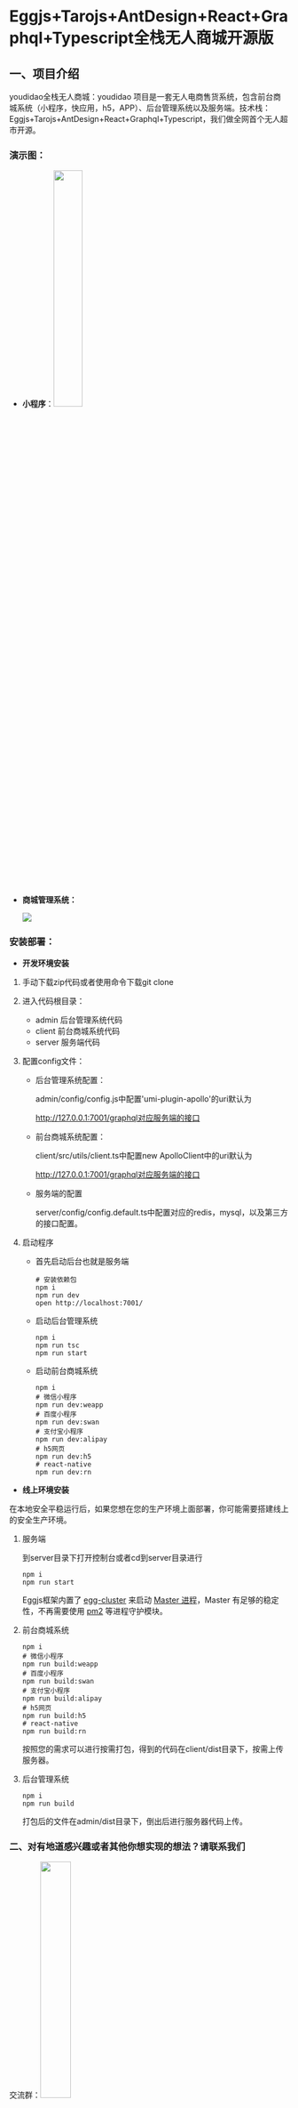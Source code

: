 # Eggjs+Tarojs+AntDesign+React+Graphql+Typescript全栈无人商城开源版

## 一、项目介绍

youdidao全栈无人商城：youdidao 项目是一套无人电商售货系统，包含前台商城系统（小程序，快应用，h5，APP）、后台管理系统以及服务端。技术栈：Eggjs+Tarojs+AntDesign+React+Graphql+Typescript，我们做全网首个无人超市开源。

### 演示图：

- **小程序**：<img src="https://tva1.sinaimg.cn/large/007S8ZIlly1gg806cj4ebj30k015mqv5.jpg" height="33%" width="33%" />

- **商城管理系统：**

  ![](https://tva1.sinaimg.cn/large/007S8ZIlly1gg7zy342szj31lc0u0dnb.jpg)

  

### 安装部署：

- **开发环境安装**

1. 手动下载zip代码或者使用命令下载git clone 

2. 进入代码根目录：

   - admin 后台管理系统代码
   - client 前台商城系统代码
   - server 服务端代码

3. 配置config文件：

   - 后台管理系统配置：

     admin/config/config.js中配置'umi-plugin-apollo'的uri默认为

     http://127.0.0.1:7001/graphql对应服务端的接口

   - 前台商城系统配置：

     client/src/utils/client.ts中配置new ApolloClient中的uri默认为

     http://127.0.0.1:7001/graphql对应服务端的接口

   - 服务端的配置

     server/config/config.default.ts中配置对应的redis，mysql，以及第三方的接口配置。

4. 启动程序

   - 首先启动后台也就是服务端

     ```shell
     # 安装依赖包
     npm i
     npm run dev
     open http://localhost:7001/
     ```

   - 启动后台管理系统

     ```shell
     npm i
     npm run tsc
     npm run start
     ```

   - 启动前台商城系统

     ```shell
     npm i
     # 微信小程序
     npm run dev:weapp
     # 百度小程序
     npm run dev:swan
     # 支付宝小程序
     npm run dev:alipay
     # h5网页
     npm run dev:h5
     # react-native
     npm run dev:rn
     ```

     

- **线上环境安装**

在本地安全平稳运行后，如果您想在您的生产环境上面部署，你可能需要搭建线上的安全生产环境。

1. 服务端

   到server目录下打开控制台或者cd到server目录进行

   ```shell
   npm i
   npm run start
   ```

   Eggjs框架内置了 [egg-cluster](https://github.com/eggjs/egg-cluster) 来启动 [Master 进程](https://eggjs.org/zh-cn/core/cluster-and-ipc.html#master)，Master 有足够的稳定性，不再需要使用 [pm2](https://github.com/Unitech/pm2) 等进程守护模块。

2. 前台商城系统

   ```shell
   npm i
   # 微信小程序
   npm run build:weapp
   # 百度小程序
   npm run build:swan
   # 支付宝小程序
   npm run build:alipay
   # h5网页
   npm run build:h5
   # react-native
   npm run build:rn
   ```

   按照您的需求可以进行按需打包，得到的代码在client/dist目录下，按需上传服务器。

3. 后台管理系统

   ```shell
   npm i
   npm run build
   ```

   打包后的文件在admin/dist目录下，倒出后进行服务器代码上传。




### 二、对有地道感兴趣或者其他你想实现的想法？请联系我们

交流群：<img src="https://tva1.sinaimg.cn/large/007S8ZIlly1gg7zo0mh6fj30ku11ctaa.jpg" height="33%" width="33%" />

联系QQ: 59187993

### 三、协议规定

 未获取商业授权之前，不得将本软件用于商业用途（包括但不限于二次开发销售，以营利为目的的商业用途等）。